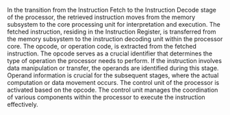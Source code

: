 In the transition from the Instruction Fetch to the Instruction Decode stage of the processor, the retrieved instruction moves from the memory subsystem to the core processing unit for interpretation and execution. The fetched instruction, residing in the Instruction Register, is transferred from the memory subsystem to the instruction decoding unit within the processor core. The opcode, or operation code, is extracted from the fetched instruction. The opcode serves as a crucial identifier that determines the type of operation the processor needs to perform. If the instruction involves data manipulation or transfer, the operands are identified during this stage. Operand information is crucial for the subsequent stages, where the actual computation or data movement occurs. The control unit of the processor is activated based on the opcode. The control unit manages the coordination of various components within the processor to execute the instruction effectively.
